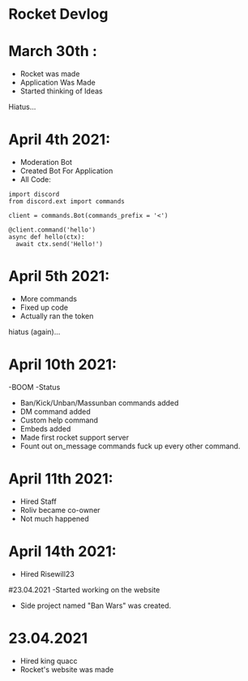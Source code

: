 # Rocket Devlog

# March 30th :
- Rocket was made
- Application Was Made
- Started thinking of Ideas

Hiatus...

# April 4th 2021:
- Moderation Bot
- Created Bot For Application
- All Code:
```
import discord
from discord.ext import commands

client = commands.Bot(commands_prefix = '<')

@client.command('hello')
async def hello(ctx):
  await ctx.send('Hello!')
```
  
 # April 5th 2021: 
  - More commands
  - Fixed up code
  - Actually ran the token
  
  hiatus (again)...
  
#  April 10th 2021:
  
  -BOOM
  -Status
  - Ban/Kick/Unban/Massunban commands added
  - DM command added
  - Custom help command
  - Embeds added
  - Made first rocket support server
  - Fount out on_message commands fuck up every other command.
  
 # April 11th 2021:
  - Hired Staff
  - Roliv became co-owner
  - Not much happened
  
 # April 14th 2021:
  - Hired Risewill23
  
 #23.04.2021
 -Started working on the website
 - Side project named "Ban Wars" was created.
 
 # 23.04.2021
  - Hired king quacc
  - Rocket's website was made

